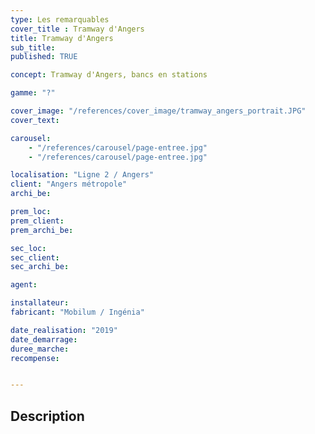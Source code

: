 ```yaml
---
type: Les remarquables
cover_title : Tramway d'Angers
title: Tramway d'Angers
sub_title:
published: TRUE

concept: Tramway d'Angers, bancs en stations

gamme: "?"

cover_image: "/references/cover_image/tramway_angers_portrait.JPG"
cover_text:

carousel:
    - "/references/carousel/page-entree.jpg"
    - "/references/carousel/page-entree.jpg"

localisation: "Ligne 2 / Angers"
client: "Angers métropole"
archi_be:

prem_loc:
prem_client:
prem_archi_be:

sec_loc:
sec_client:
sec_archi_be:

agent:

installateur:
fabricant: "Mobilum / Ingénia"

date_realisation: "2019"
date_demarrage:
duree_marche:
recompense:


---
```


## Description
